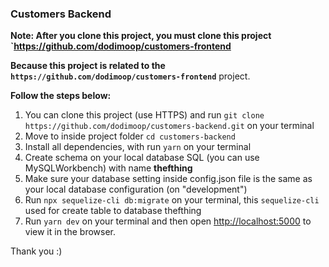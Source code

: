### Customers Backend

**Note: After you clone this project, you must clone this project `https://github.com/dodimoop/customers-frontend**

**Because this project is related to the `https://github.com/dodimoop/customers-frontend`** project.

**Follow the steps below:**
1. You can clone this project (use HTTPS) and run `git clone https://github.com/dodimoop/customers-backend.git` on your terminal
2. Move to inside project folder `cd customers-backend`
3. Install all dependencies, with run `yarn` on your terminal
4. Create schema on your local database SQL (you can use MySQLWorkbench) with name **thefthing**
5. Make sure your database setting inside config.json file is the same as your local database configuration (on "development")
5. Run `npx sequelize-cli db:migrate` on your terminal, this `sequelize-cli` used for create table to database thefthing
6. Run `yarn dev` on your terminal and then open [http://localhost:5000](http://localhost:5000) to view it in the browser.

Thank you :)
